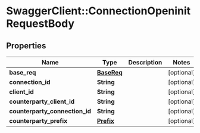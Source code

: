 # SwaggerClient::ConnectionOpeninitRequestBody

## Properties
Name | Type | Description | Notes
------------ | ------------- | ------------- | -------------
**base_req** | [**BaseReq**](BaseReq.md) |  | [optional] 
**connection_id** | **String** |  | [optional] 
**client_id** | **String** |  | [optional] 
**counterparty_client_id** | **String** |  | [optional] 
**counterparty_connection_id** | **String** |  | [optional] 
**counterparty_prefix** | [**Prefix**](Prefix.md) |  | [optional] 


